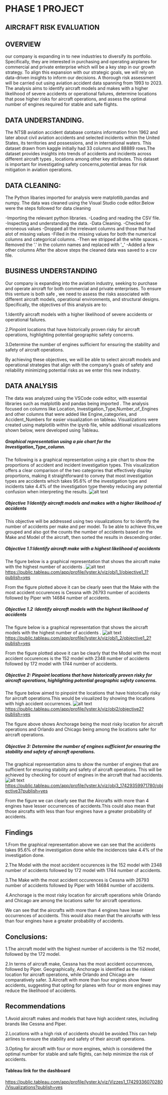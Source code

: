 # PHASE 1 PROJECT

 ## AIRCRAFT RISK EVALUATION

 ## OVERVIEW
our company is expanding in to new industries to diversify its portfolio. Specifically, they are interested in purchasing and operating airplanes for commercial and private enterprise  which will be a key step in our growth strategy. To align this expansion with our strategic goals, we will rely on data-driven insights to inform our decisions. A thorough risk assessment will be carried out using aviation accident data spanning from 1993 to 2023. The analysis aims to identify aircraft models and makes with a higher likelihood of severe accidents or operational failures, determine locations that pose higher risks for aircraft operations, and assess the optimal number of engines required for stable and safe flights.
## DATA UNDERSTANDING.
The NTSB aviation accident database contains information from 1962 and later about civil aviation accidents and selected incidents within the United States, its territories and possessions, and in international waters. This dataset drawn from kaggle initially had 33 columns and 88889 rows.The dataset provides insights into trends of accidents and incidents across different aircraft types , locations  among other key attributes. This dataset is important for investigating safety concerns,potential areas for risk mitigation in aviation operations.
 
 ## DATA CLEANING:
The Python libaries imported for analysis were matplotlib,pandas and numpy. The data was cleaned using the Visual Studio code editor.Below were the steps followed for data cleaning

 -Importing the relevant python libraries.
 -Loading and reading the CSV file.
 -Inspecting and understanding the data.
 -Data Cleaning.
 -Checked for erroneous values
 -Dropped all the irrelevant columns and those that had alot of missing values 
 -Filled in  the missing values for both the numerical columns  and categorical columns.
 -Then we stripped all the white spaces.
 -Removed the '.' in the column names and replaced with '_'
 -Added a few other columns
 After the above steps the cleaned data was saved to a csv file.

 ## BUSINESS UNDERSTANDING
Our company is expanding into the aviation industry, seeking to purchase and operate aircraft for both commercial and private enterprises. To ensure this venture is both safe , we need to assess the risks associated with different aircraft models, operational environments, and structural designs. Specifically, the objectives of this analysis are to:

 1.Identify aircraft models with a higher likelihood of severe accidents or operational failures.

 2.Pinpoint locations that have historically proven risky for aircraft operations, highlighting potential geographic safety concerns.

 3.Determine the number of engines sufficient for ensuring the stability and safety of aircraft operations.

 By achieving these objectives, we will be able to select aircraft models and operational strategies that align with the company’s goals of safety and  reliability minimizing potential risks as we enter this new industry.


## DATA ANALYSIS
The data was analyzed using the VSCode code editor, with essential libraries such as matplotlib and pandas being imported . The analysis focused on columns like Location, Investigation_Type,Number_of_Engines and other columns that were added like Engine_categories, and Accident_Numbers for easier visualization on tableau. Visualizations were created using matplotlib within the ipynb file, while additional visualizations shown below, were developed using Tableau.

##### Graphical representation using a pie chart for the Investigation_Type_column.
The following is a graphical representation using a pie chart to show the proportions of accident and incident investigation types. This visualization offers a clear comparison of the two categories that effectively display proportions, making it straightforward to convey that most investigation types are accidents which takes 95.6% of the investigation type and incidents take 4.4% of the investigation type thereby reducing any potential confusion when interpreting the results.
![alt text](image.png)

##### Objective 1:Identify aircraft models and makes with a higher likelihood of  accidents 
This  objective will be addressed using two visualizations for  to identify the number of accidents per make and per model. To be able to achieve this,we grouped and also got the counts the number of accidents based on the Make and Model of the aircraft, then sorted the results in descending order.
   ##### Objective 1.1:Identify aircraft  make with a highest likelihood of  accidents 
The figure below is a graphical representation that shows the aircraft make with the highest number of accidents .
![alt text](<objective 1.1.png>)
https://public.tableau.com/app/profile/lyster.k/viz/obj1_1/objective1_1?publish=yes

From the figure plotted above it can be clearly seen that the Make with the most accident occurences is Cessna  with 26793 number of accidents  followed by Piper with 14684 number of accidents.


   ##### Objective 1.2 :Identify aircraft  models with the highest likelihood of  accidents 
The figure below is a graphical representation that shows the aircraft models with the highest number of accidents .
![alt text](<objective 1.2.png>)
https://public.tableau.com/app/profile/lyster.k/viz/obj1_2/objective1_2?publish=yes

From the figure plotted above it can be clearly  that the Model with the most accident occurences is the 152 model with 2348 number of accidents  followed by 172 model with 1744 number of accidents.

##### Objective 2: Pinpoint locations that have historically proven risky for aircraft operations, highlighting potential geographic safety concerns.
The figure below aimed to pinpoint the locations that have historically risky for aircraft operations.This would be visualized by showing the locations with high accident occurrences.
![alt text](<objective 2.png>)
https://public.tableau.com/app/profile/lyster.k/viz/obj2/objective2?publish=yes 

The figure above shows Anchorage being the most risky location for aircraft operations and Orlando and Chicago being among the locations safer for aircraft operations.

##### Objective 3: Determine the number of engines sufficient for ensuring the stability and safety of aircraft operations.
The graphical representation aims to show the number of engines that are sufficient for ensuring stability and safety of aircraft operations. This will be achieved by checking for  count of engines in the  aircraft that had accidents.
![alt text](<objective 3.png>) 
https://public.tableau.com/app/profile/lyster.k/viz/obj3_17429359971780/objective3?publish=yes

 From the figure we can clearly see that the Aircrafts with more than 4 engines have lesser occurrences of accidents.This could also mean that those aircrafts with less than four engines have a greater probability of accidents.

 ## Findings
1.From the graphical representation above we can see that the accidents takes 95.6% of the investigation done while the incidences take 4.4% of the investigation done.

2.The Model with the most accident occurences is the 152 model with 2348 number of accidents  followed by 172 model with 1744 number of accidents.

3.The Make with the most accident occurences is Cessna  with 26793 number of accidents  followed by Piper with 14684 number of accidents.


4.Anchorage is  the most risky location for aircraft operations while Orlando and Chicago are among the locations safer for aircraft operations.


We can see that the aircrafts with more than 4 engines have lesser occurrences of accidents. This would also mean that the aircrafts with less than four engines have a greater probability of accidents. 
## Conclusions:

 1.The aircraft model with the highest number of accidents is the 152 model, followed by the 172 model. 
 
 2.In terms of aircraft make, Cessna has the most accident occurrences, followed by Piper. Geographically, Anchorage is identified as the riskiest location for aircraft operations, while Orlando and Chicago are comparatively safer.
 3.Aircraft with more than four engines show fewer accidents, suggesting that opting for planes with four or more engines may reduce the likelihood of accidents.

## Recommendations
1.Avoid aircraft makes and models that have high accident rates, including brands like Cessna and Piper.

2.Locations with a high risk of accidents should be avoided.This can help airlines to ensure the stability and safety of their aircraft operations.

3.Opting for aircraft with four or more engines, which is considered the optimal number for stable and safe flights, can help minimize the risk of accidents.


#### Tableau link for the dashboard
https://public.tableau.com/app/profile/lyster.k/viz/Vizzes1_17429336070280/Visualizations?publish=yes








